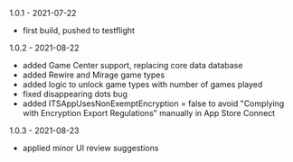 1.0.1 - 2021-07-22
- first build, pushed to testflight

1.0.2 - 2021-08-22
- added Game Center support, replacing core data database
- added Rewire and Mirage game types
- added logic to unlock game types with number of games played
- fixed disappearing dots bug
- added ITSAppUsesNonExemptEncryption = false to avoid "Complying with Encryption Export Regulations" manually in App Store Connect

1.0.3 - 2021-08-23
- applied minor UI review suggestions